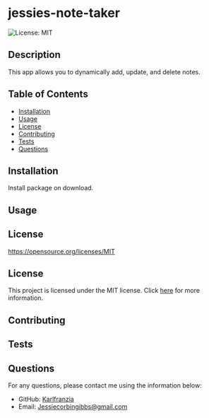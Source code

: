 # jessies-note-taker

![License: MIT](https://img.shields.io/badge/License-MIT-yellow.svg)

## Description

This app allows you to dynamically add, update, and delete notes.

## Table of Contents

- [Installation](#installation)
- [Usage](#usage)
- [License](#license)
- [Contributing](#contributing)
- [Tests](#tests)
- [Questions](#questions)

## Installation

Install package on download.

## Usage



## License

https://opensource.org/licenses/MIT

## License

This project is licensed under the MIT license. Click [here](https://opensource.org/licenses/MIT) for more information.

## Contributing



## Tests



## Questions

For any questions, please contact me using the information below:

- GitHub: [Karlfranzia](https://github.com/Karlfranzia)
- Email: Jessiecorbingibbs@gmail.com
